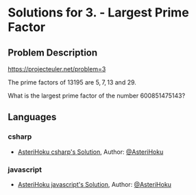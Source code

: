 
# Solutions for 3. - Largest Prime Factor
## Problem Description
https://projecteuler.net/problem=3

The prime factors of $13195$ are $5, 7, 13$ and $29$.

What is the largest prime factor of the number $600851475143$?

## Languages
### csharp
- [AsteriHoku csharp's Solution](AsteriHoku), Author: [@AsteriHoku](https://github.com/AsteriHoku)
### javascript
- [AsteriHoku javascript's Solution](AsteriHoku), Author: [@AsteriHoku](https://github.com/AsteriHoku)
